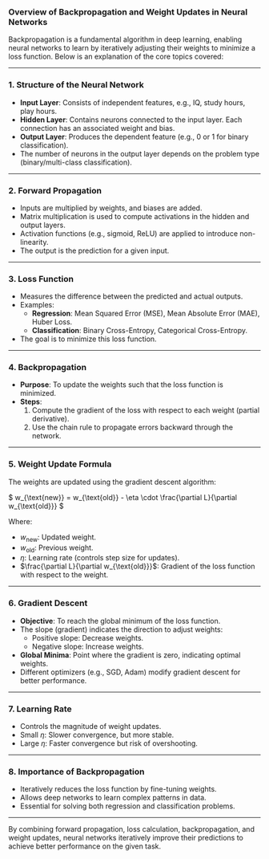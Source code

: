 ### Overview of Backpropagation and Weight Updates in Neural Networks

Backpropagation is a fundamental algorithm in deep learning, enabling neural networks to learn by iteratively adjusting their weights to minimize a loss function. Below is an explanation of the core topics covered:

---

### 1. **Structure of the Neural Network**

- **Input Layer**: Consists of independent features, e.g., IQ, study hours, play hours.
- **Hidden Layer**: Contains neurons connected to the input layer. Each connection has an associated weight and bias.
- **Output Layer**: Produces the dependent feature (e.g., 0 or 1 for binary classification).
- The number of neurons in the output layer depends on the problem type (binary/multi-class classification).

---

### 2. **Forward Propagation**

- Inputs are multiplied by weights, and biases are added.
- Matrix multiplication is used to compute activations in the hidden and output layers.
- Activation functions (e.g., sigmoid, ReLU) are applied to introduce non-linearity.
- The output is the prediction for a given input.

---

### 3. **Loss Function**

- Measures the difference between the predicted and actual outputs.
- Examples:
  - **Regression**: Mean Squared Error (MSE), Mean Absolute Error (MAE), Huber Loss.
  - **Classification**: Binary Cross-Entropy, Categorical Cross-Entropy.
- The goal is to minimize this loss function.

---

### 4. **Backpropagation**

- **Purpose**: To update the weights such that the loss function is minimized.
- **Steps**:
  1. Compute the gradient of the loss with respect to each weight (partial derivative).
  2. Use the chain rule to propagate errors backward through the network.

---

### 5. **Weight Update Formula**

The weights are updated using the gradient descent algorithm:

$
w_{\text{new}} = w_{\text{old}} - \eta \cdot \frac{\partial L}{\partial w_{\text{old}}}
$

Where:

- $w_{\text{new}}$: Updated weight.
- $w_{\text{old}}$: Previous weight.
- $\eta$: Learning rate (controls step size for updates).
- $\frac{\partial L}{\partial w_{\text{old}}}$: Gradient of the loss function with respect to the weight.

---

### 6. **Gradient Descent**

- **Objective**: To reach the global minimum of the loss function.
- The slope (gradient) indicates the direction to adjust weights:
  - Positive slope: Decrease weights.
  - Negative slope: Increase weights.
- **Global Minima**: Point where the gradient is zero, indicating optimal weights.
- Different optimizers (e.g., SGD, Adam) modify gradient descent for better performance.

---

### 7. **Learning Rate**

- Controls the magnitude of weight updates.
- Small $\eta$: Slower convergence, but more stable.
- Large $\eta$: Faster convergence but risk of overshooting.

---

### 8. **Importance of Backpropagation**

- Iteratively reduces the loss function by fine-tuning weights.
- Allows deep networks to learn complex patterns in data.
- Essential for solving both regression and classification problems.

---

By combining forward propagation, loss calculation, backpropagation, and weight updates, neural networks iteratively improve their predictions to achieve better performance on the given task.
